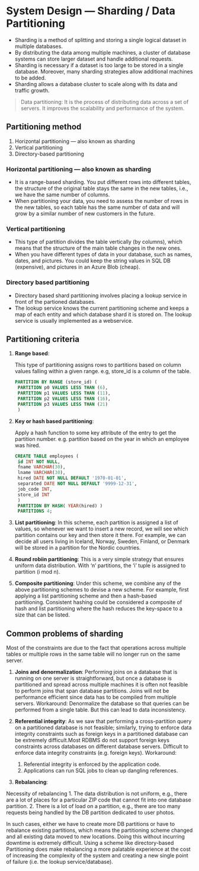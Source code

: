 # System Design — Sharding / Data Partitioning

- Sharding is a method of splitting and storing a single logical dataset in multiple databases. 
- By distributing the data among multiple machines, a cluster of database systems can store larger dataset and handle additional requests. 
- Sharding is necessary if a dataset is too large to be stored in a single database. Moreover, many sharding strategies allow additional machines to be added. 
- Sharding allows a database cluster to scale along with its data and traffic growth.

>Data partitioning: It is the process of distributing data across a set of servers. It improves the scalability and performance of the system.


## Partitioning method
1. Horizontal partitioning — also known as sharding
2. Vertical partitioning
3. Directory-based partitioning

### Horizontal partitioning — also known as sharding
- It is a range-based sharding. You put different rows into different tables, 
  the structure of the original table stays the same in the new tables, i.e., we have the same number of columns.
- When partitioning your data, you need to assess the number of rows in the new tables, 
  so each table has the same number of data and will grow by a similar number of new customers in the future.

### Vertical partitioning
- This type of partition divides the table vertically (by columns), which means that the structure of the main table changes in the new ones.
- When you have different types of data in your database, such as names, dates, and pictures. 
  You could keep the string values in SQL DB (expensive), and pictures in an Azure Blob (cheap).
  
### Directory based partitioning
- Directory based shard partitioning involves placing a lookup service in front of the partioned databases.
- The lookup service knows the current partitioning scheme and keeps a map of each entity and which database shard it is stored on. 
  The lookup service is usually implemented as a webservice.
  
## Partitioning criteria
1. **Range based**:

   This type of partitioning assigns rows to partitions based on column values falling within a given range. e.g, store_id is a column of the table.
   ```SQL
   PARTITION BY RANGE (store_id) (
    PARTITION p0 VALUES LESS THAN (6),
    PARTITION p1 VALUES LESS THAN (11),
    PARTITION p2 VALUES LESS THAN (16),
    PARTITION p3 VALUES LESS THAN (21)
    )
    ```
2. **Key or hash based partitioning**:
 
   Apply a hash function to some key attribute of the entry to get the partition number. e.g. partition based on the year in which an employee was hired.
   
   ```SQL
   CREATE TABLE employees (
    id INT NOT NULL,
    fname VARCHAR(30),
    lname VARCHAR(30),
    hired DATE NOT NULL DEFAULT '1970-01-01',
    separated DATE NOT NULL DEFAULT '9999-12-31',
    job_code INT,
    store_id INT
    )
    PARTITION BY HASH( YEAR(hired) )
    PARTITIONS 4;
    ```
    
3. **List partitioning**:
   In this scheme, each partition is assigned a list of values, so whenever we want to insert a new record, we will see which partition contains our key and then store it there.    For example, we can decide all users living in Iceland, Norway, Sweden, Finland, or Denmark will be stored in a partition for the Nordic countries. 
4. **Round robiin partitioning**:
   This is a very simple strategy that ensures uniform data distribution. With ‘n’ partitions, the ‘i’ tuple is assigned to partition (i mod n).
   
5. **Composite partitioning**:
   Under this scheme, we combine any of the above partitioning schemes to devise a new scheme. For example, first applying a list partitioning scheme and then a hash-based   
   partitioning. Consistent hashing could be considered a composite of hash and list partitioning where the hash reduces the key-space to a size that can be listed. 
   
## Common problems of sharding
Most of the constraints are due to the fact that operations across multiple tables or multiple rows in the same table will no longer run on the same server.

1. **Joins and denormalization**:
  Performing joins on a database that is running on one server is straightforward, but once a database is partitioned and spread across multiple machines it is often not feasible to perform joins that span database partitions.
  Joins will not be performance efficient since data has to be compiled from multiple servers.
  Workaround: 
  Denormalize the database so that queries can be performed from a single table. But this can lead to data inconsistency.

2. **Referential integrity**:
  As we saw that performing a cross-partition query on a partitioned database is not feasible; similarly, trying to enforce data integrity constraints such as foreign keys in a   partitioned database can be extremely difficult.Most RDBMS do not support foreign keys constraints across databases on different database servers.
  Difficult to enforce data integrity constraints (e.g. foreign keys).
  Workaround:
      1. Referential integrity is enforced by the application code.
      2. Applications can run SQL jobs to clean up dangling references.

3. **Rebalancing**:

  Necessity of rebalancing
    1. The data distribution is not uniform, e.g., there are a lot of places for a particular ZIP code that cannot fit into one database partition.
    2. There is a lot of load on a partition, e.g., there are too many requests being handled by the DB partition dedicated to user photos.

In such cases, either we have to create more DB partitions or have to rebalance existing partitions, which means the partitioning scheme changed and all existing data moved to new locations. Doing this without incurring downtime is extremely difficult. Using a scheme like directory-based Partitioning does make rebalancing a more palatable experience at the cost of increasing the complexity of the system and creating a new single point of failure (i.e. the lookup service/database).


